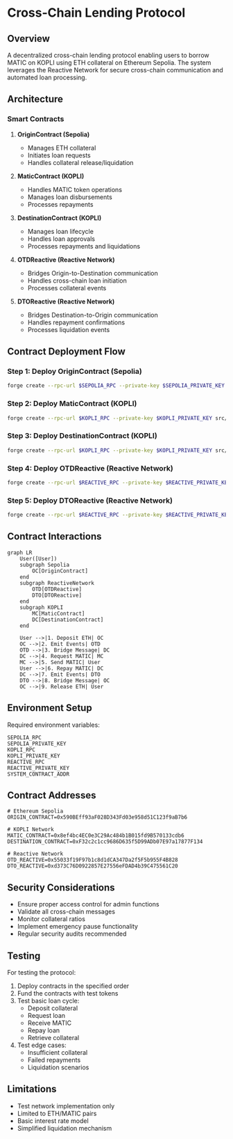 # Cross-Chain Lending Protocol

## Overview

A decentralized cross-chain lending protocol enabling users to borrow MATIC on KOPLI using ETH collateral on Ethereum Sepolia. The system leverages the Reactive Network for secure cross-chain communication and automated loan processing.

## Architecture

### Smart Contracts

1. **OriginContract (Sepolia)**
   - Manages ETH collateral
   - Initiates loan requests
   - Handles collateral release/liquidation

2. **MaticContract (KOPLI)**
   - Handles MATIC token operations
   - Manages loan disbursements
   - Processes repayments

3. **DestinationContract (KOPLI)**
   - Manages loan lifecycle
   - Handles loan approvals
   - Processes repayments and liquidations

4. **OTDReactive (Reactive Network)**
   - Bridges Origin-to-Destination communication
   - Handles cross-chain loan initiation
   - Processes collateral events

5. **DTOReactive (Reactive Network)**
   - Bridges Destination-to-Origin communication
   - Handles repayment confirmations
   - Processes liquidation events

## Contract Deployment Flow

### Step 1: Deploy OriginContract (Sepolia)
```bash
forge create --rpc-url $SEPOLIA_RPC --private-key $SEPOLIA_PRIVATE_KEY src/OriginContract.sol:OriginContract
```

### Step 2: Deploy MaticContract (KOPLI)
```bash
forge create --rpc-url $KOPLI_RPC --private-key $KOPLI_PRIVATE_KEY src/MaticContract.sol:MaticContract
```

### Step 3: Deploy DestinationContract (KOPLI)
```bash
forge create --rpc-url $KOPLI_RPC --private-key $KOPLI_PRIVATE_KEY src/DestinationContract.sol:DestinationContract --constructor-args $MATIC_CONTRACT_ADDR
```

### Step 4: Deploy OTDReactive (Reactive Network)
```bash
forge create --rpc-url $REACTIVE_RPC --private-key $REACTIVE_PRIVATE_KEY src/OTDReactive.sol:OTDReactive --constructor-args $SYSTEM_CONTRACT_ADDR $ORIGIN_CONTRACT_ADDR $DESTINATION_CONTRACT_ADDR
```

### Step 5: Deploy DTOReactive (Reactive Network)
```bash
forge create --rpc-url $REACTIVE_RPC --private-key $REACTIVE_PRIVATE_KEY src/DTOReactive.sol:DTOReactive --constructor-args $SYSTEM_CONTRACT_ADDR $DESTINATION_CONTRACT_ADDR $ORIGIN_CONTRACT_ADDR
```

## Contract Interactions

```mermaid
graph LR
    User([User])
    subgraph Sepolia
        OC[OriginContract]
    end
    subgraph ReactiveNetwork
        OTD[OTDReactive]
        DTO[DTOReactive]
    end
    subgraph KOPLI
        MC[MaticContract]
        DC[DestinationContract]
    end
    
    User -->|1. Deposit ETH| OC
    OC -->|2. Emit Events| OTD
    OTD -->|3. Bridge Message| DC
    DC -->|4. Request MATIC| MC
    MC -->|5. Send MATIC| User
    User -->|6. Repay MATIC| DC
    DC -->|7. Emit Events| DTO
    DTO -->|8. Bridge Message| OC
    OC -->|9. Release ETH| User
```

## Environment Setup

Required environment variables:
```
SEPOLIA_RPC
SEPOLIA_PRIVATE_KEY
KOPLI_RPC
KOPLI_PRIVATE_KEY
REACTIVE_RPC
REACTIVE_PRIVATE_KEY
SYSTEM_CONTRACT_ADDR
```

## Contract Addresses

```
# Ethereum Sepolia
ORIGIN_CONTRACT=0x590BEff93aF028D343Fd03e958d51C123f9aB7b6

# KOPLI Network
MATIC_CONTRACT=0x8ef4bc4EC0e3C29Ac484b1B015fd9B570133cdb6
DESTINATION_CONTRACT=0xF32c2c1cc9686D635f5D99ADb07E97a17877F134

# Reactive Network
OTD_REACTIVE=0x55033f19F97b1c8d1dCA347Da2f5F5b955F4B828
DTO_REACTIVE=0xd373C76D0922857E27556eFDAD4b39C475561C20
```

## Security Considerations

- Ensure proper access control for admin functions
- Validate all cross-chain messages
- Monitor collateral ratios
- Implement emergency pause functionality
- Regular security audits recommended

## Testing

For testing the protocol:
1. Deploy contracts in the specified order
2. Fund the contracts with test tokens
3. Test basic loan cycle:
   - Deposit collateral
   - Request loan
   - Receive MATIC
   - Repay loan
   - Retrieve collateral
4. Test edge cases:
   - Insufficient collateral
   - Failed repayments
   - Liquidation scenarios

## Limitations

- Test network implementation only
- Limited to ETH/MATIC pairs
- Basic interest rate model
- Simplified liquidation mechanism